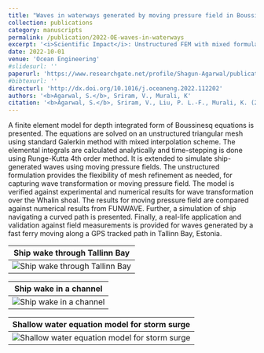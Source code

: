 ```yaml
---
title: "Waves in waterways generated by moving pressure field in Boussinesq equations using unstructured finite element model"
collection: publications
category: manuscripts
permalink: /publication/2022-OE-waves-in-waterways
excerpt: '<i>Scientific Impact</i>: Unstructured FEM with mixed formulation for simulating ocean wave propagation and transformation in km2 ocean-surface domains. Added capability to simulate ship-generated waves. Presents numerical investigation of accuracy and stability. Validation against field study on 30 km2 ocean-surface.<br><img src="../files/researchiitm/bsnq_whalin.gif" style="width: 500px; height: auto;">'
date: 2022-10-01
venue: 'Ocean Engineering'
#slidesurl: ''
paperurl: 'https://www.researchgate.net/profile/Shagun-Agarwal/publication/382524619_Dynamic_analysis_of_viscoelastic_floating_membranes_using_monolithic_Finite_Element_method'
#bibtexurl: ''
directurl: 'http://dx.doi.org/10.1016/j.oceaneng.2022.112202'
authors: '<b>Agarwal, S.</b>, Sriram, V., Murali, K'
citation: '<b>Agarwal, S.</b>, Sriram, V., Liu, P. L.-F., Murali, K. (2022) Waves in waterways generated by moving pressure field in Boussinesq equations using unstructured finite element model. Ocean Engineering 262, 12202.'
---
```


A finite element model for depth integrated form of Boussinesq equations is presented. The equations are solved on an unstructured triangular mesh using standard Galerkin method with mixed interpolation scheme. The elemental integrals are calculated analytically and time-stepping is done using Runge-Kutta 4th order method. It is extended to simulate ship-generated waves using moving pressure fields. The unstructured formulation provides the flexibility of mesh refinement as needed, for capturing wave transformation or moving pressure field. The model is verified against experimental and numerical results for wave transformation over the Whalin shoal. The results for moving pressure field are compared against numerical results from FUNWAVE. Further, a simulation of ship navigating a curved path is presented. Finally, a real-life application and validation against field measurements is provided for waves generated by a fast ferry moving along a GPS tracked path in Tallinn Bay, Estonia.

| Ship wake through Tallinn Bay |
| --- |
| ![Ship wake through Tallinn Bay](../files/project_bsnq_base_talppt2.gif) |


| Ship wake in a channel |
| --- |
| ![Ship wake in a channel](../files/bsnq_1.gif) |


| Shallow water equation model for storm surge |
| --- |
| ![Shallow water equation model for storm surge](../files/swe_1.gif) |